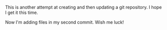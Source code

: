 This is another attempt at creating and then updating a git repository. I hope I get it this time.

Now I'm adding files in my second commit. Wish me luck!